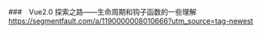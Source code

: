###　Vue2.0 探索之路——生命周期和钩子函数的一些理解
https://segmentfault.com/a/1190000008010666?utm_source=tag-newest

### 